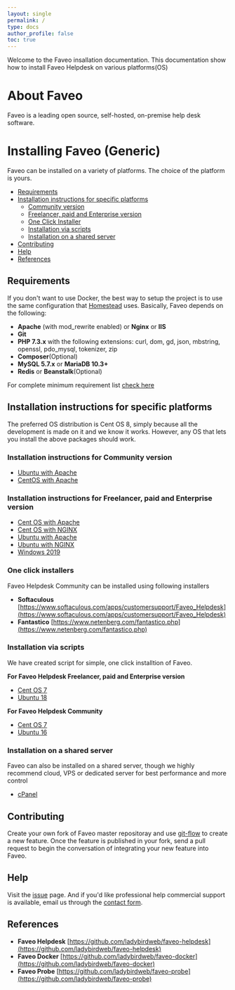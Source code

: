 ```yaml
---
layout: single
permalink: /
type: docs
author_profile: false
toc: true
---
```


Welcome to the Faveo insallation documentation.
This documentation show how to install Faveo Helpdesk on various platforms(OS)

# About Faveo
Faveo is a leading open source, self-hosted, on-premise help desk software. 


# Installing Faveo (Generic) <!-- omit in toc -->

Faveo can be installed on a variety of platforms. The choice of the platform is yours.

- [Requirements](#requirements)
- [Installation instructions for specific platforms](#installation-instructions-for-specific-platforms)
  - [Community version](#markdown-generic-linux-instructions)
  - [Freelancer, paid and Enterprise version](#markdown-generic-linux-instructions-enterprise)
  - [One Click Installer](#markdown-one-click-installer)
  - [Installation via scripts](#markdown-script-installer)
  - [Installation on a shared server](#markdown-shared-sever)
- [Contributing](#markdown-contributing)
- [Help](#markdown-help)
- [References](#markdown-references)

<a id="markdown-requirements" name="requirements"></a>
## Requirements

If you don't want to use Docker, the best way to setup the project is to use the same configuration that [Homestead](https://laravel.com/docs/homestead) uses. Basically, Faveo depends on the following:

-   **Apache** (with mod_rewrite enabled) or **Nginx** or **IIS**
-   **Git**
-   **PHP 7.3.x** with the following extensions: curl, dom, gd, json, mbstring, openssl, pdo_mysql, tokenizer, zip
-   **Composer**(Optional)
-   **MySQL 5.7.x** or **MariaDB 10.3+**
-   **Redis** or **Beanstalk**(Optional)

For complete minimum requirement list [check here](/docs/system-requirement/requirement)


<a id="markdown-installation-instructions-for-specific-platforms" name="installation-instructions-for-specific-platforms"></a>
## Installation instructions for specific platforms

The preferred OS distribution is Cent OS 8, simply because all the development is made on it and we know it works. However, any OS that lets you install the above packages should work.

<a id="markdown-generic-linux-instructions" name="generic-linux-instructions"></a>
### Installation instructions for Community version
* [Ubuntu with Apache](/docs/installation/providers/community/ubuntu-apache)
* [CentOS with Apache](/docs/installation/providers/community/centos-apache)

<a id="markdown-generic-linux-instructions-enterprise" name="generic-linux-instructions-enterprise"></a>
### Installation instructions for Freelancer, paid and Enterprise version
* [Cent OS with Apache](/docs/installation/providers/enterprise/centos-apache)
* [Cent OS with NGINX](/docs/installation/providers/enterprise/centos-nginx)
* [Ubuntu with Apache](/docs/installation/providers/enterprise/ubuntu-apache)
* [Ubuntu with NGINX](/docs/installation/providers/enterprise/ubuntu-nginx)
* [Windows 2019](/docs/installation/providers/enterprise/windows)

<a id="markdown-one-click-installer" name="markdown-one-click-installer"></a>
### One click installers 

Faveo Helpdesk Community can be installed using following installers
- **Softaculous** [https://www.softaculous.com/apps/customersupport/Faveo_Helpdesk](https://www.softaculous.com/apps/customersupport/Faveo_Helpdesk)
- **Fantastico** [https://www.netenberg.com/fantastico.php](https://www.netenberg.com/fantastico.php)

<a id="markdown-script-installer" name="markdown-script-installer"></a>
### Installation via scripts 
We have created script for simple, one click installtion of Faveo.

**For Faveo Helpdesk Freelancer, paid and Enterprise version**

* [Cent OS 7](/installation-scripts/helpdesk/centos7)
* [Ubuntu 18](/installation-scripts/helpdesk/ubuntu18)

**For Faveo Helpdesk Community**
* [Cent OS 7](/installation-scripts/helpdesk-community/centos7)
* [Ubuntu 16](/installation-scripts/helpdesk-community/ubuntu16)

<a id="markdown-shared-sever" name="markdown-shared-sever"></a>
### Installation on a shared server

Faveo can also be installed on a shared server, though we highly recommend cloud, VPS or dedicated server for best performance and more control
* [cPanel](/docs/installation/providers/community/cpanel)

<a id="markdown-contributing" name="markdown-contributing"></a>
## Contributing

Create your own fork of Faveo master repositoray and use [git-flow](https://github.com/nvie/gitflow) to create a new feature. Once the feature is published in your fork, send a pull request to begin the conversation of integrating your new feature into Faveo.

<a id="markdown-help" name="markdown-help"></a>
## Help

Visit the [issue](https://github.com/ladybirdweb/issues) page. And if you'd like professional help commercial support is available, email us through the [contact form](http://www.faveohelpdesk.com/contact-us/).

<a id="markdown-references" name="markdown-references"></a>
## References

- **Faveo Helpdesk** [https://github.com/ladybirdweb/faveo-helpdesk](https://github.com/ladybirdweb/faveo-helpdesk)
- **Faveo Docker** [https://github.com/ladybirdweb/faveo-docker](https://github.com/ladybirdweb/faveo-docker)
- **Faveo Probe** [https://github.com/ladybirdweb/faveo-probe](https://github.com/ladybirdweb/faveo-probe)

